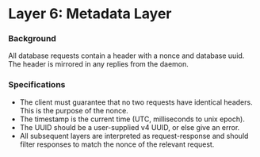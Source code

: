 # Layer 6: Metadata Layer

### Background

All database requests contain a header with a nonce and database uuid. The header is mirrored in any replies from the daemon. 

### Specifications

* The client must guarantee that no two requests have identical headers. This is the purpose of the nonce.
* The timestamp is the current time \(UTC, milliseconds to unix epoch\).
* The UUID should be a user-supplied v4 UUID, or else give an error.
* All subsequent layers are interpreted as request-response and should filter responses to match the nonce of the relevant request.



